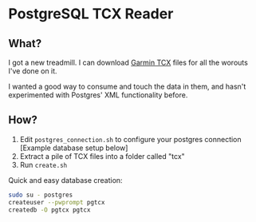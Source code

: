 # PostgreSQL TCX Reader

## What?

I got a new treadmill. I can download [Garmin TCX](https://en.wikipedia.org/wiki/Training_Center_XML) files for all the worouts I've done on it.

I wanted a good way to consume and touch the data in them, and hasn't experimented with Postgres' XML functionality before.

## How?

1. Edit ```postgres_connection.sh``` to configure your postgres connection [Example database setup below]
2. Extract a pile of TCX files into a folder called "tcx"
3. Run ```create.sh```

Quick and easy database creation:
```sh
sudo su - postgres
createuser --pwprompt pgtcx
createdb -O pgtcx pgtcx
```

